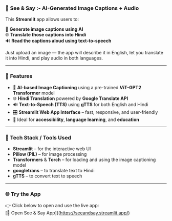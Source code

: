 ### 🎯 **See & Say :- AI-Generated Image Captions + Audio**

This **Streamlit** app allows users to:

📸 **Generate image captions using AI**  
🌐 **Translate those captions into Hindi**  
🔊 **Read the captions aloud using text-to-speech**

Just upload an image — the app will describe it in English, let you translate it into Hindi, and play audio in both languages.

---

### 🚀 **Features**
- 📸 **AI-based Image Captioning** using a pre-trained **ViT-GPT2 Transformer** model
- 🌐 **Hindi Translation** powered by **Google Translate API**
- 🔊 **Text-to-Speech (TTS)** using **gTTS** for both English and Hindi
- 🎛️ **Streamlit Web App Interface** – fast, responsive, and user-friendly
- 🧠 Ideal for **accessibility**, **language learning**, and **education**

---

### 🔧 **Tech Stack / Tools Used**
- **Streamlit** – for the interactive web UI  
- **Pillow (PIL)** – for image processing  
- **Transformers** & **Torch** – for loading and using the image captioning model  
- **googletrans** – to translate text to Hindi  
- **gTTS** – to convert text to speech

---

### 🌐 **Try the App**
👉 Click below to open and use the live app:  
[🔗 Open See & Say App]((https://seeandsay.streamlit.app/)  
